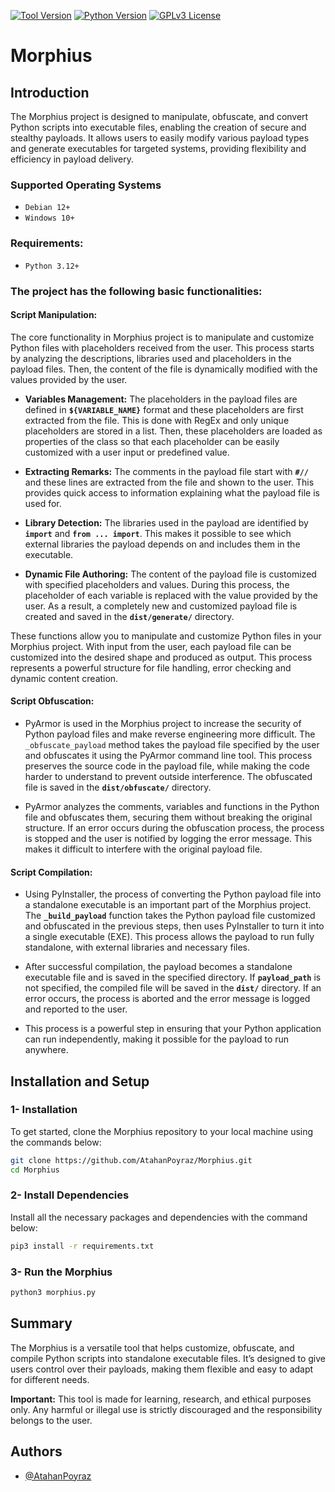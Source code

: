 [![Tool Version](https://img.shields.io/badge/Tool%20Version-1.0.0-green.svg)](https://github.com/AtahanPoyraz/Morphius) [![Python Version](https://img.shields.io/badge/Python-3.12%2B-yellow.svg)](https://www.python.org/) [![GPLv3 License](https://img.shields.io/badge/License-GPL%20v3-blue.svg)](https://opensource.org/license/gpl-3-0)

# **Morphius**
## **Introduction**
The Morphius project is designed to manipulate, obfuscate, and convert Python scripts into executable files, enabling the creation of secure and stealthy payloads. It allows users to easily modify various payload types and generate executables for targeted systems, providing flexibility and efficiency in payload delivery.

### **Supported Operating Systems**
* `Debian 12+`
* `Windows 10+`

### **Requirements:**
* `Python 3.12+`

### **The project has the following basic functionalities:**
#### __Script Manipulation:__
The core functionality in Morphius project is to manipulate and customize Python files with placeholders received from the user. This process starts by analyzing the descriptions, libraries used and placeholders in the payload files. Then, the content of the file is dynamically modified with the values provided by the user.

* __Variables Management:__ The placeholders in the payload files are defined in **`${VARIABLE_NAME}`** format and these placeholders are first extracted from the file. This is done with RegEx and only unique placeholders are stored in a list. Then, these placeholders are loaded as properties of the class so that each placeholder can be easily customized with a user input or predefined value.

* __Extracting Remarks:__ The comments in the payload file start with **`#//`** and these lines are extracted from the file and shown to the user. This provides quick access to information explaining what the payload file is used for.

* __Library Detection:__ The libraries used in the payload are identified by **`import`** and **`from ... import`**. This makes it possible to see which external libraries the payload depends on and includes them in the executable.

* __Dynamic File Authoring:__ The content of the payload file is customized with specified placeholders and values. During this process, the placeholder of each variable is replaced with the value provided by the user. As a result, a completely new and customized payload file is created and saved in the **`dist/generate/`** directory.

These functions allow you to manipulate and customize Python files in your Morphius project. With input from the user, each payload file can be customized into the desired shape and produced as output. This process represents a powerful structure for file handling, error checking and dynamic content creation.

#### __Script Obfuscation:__
* PyArmor is used in the Morphius project to increase the security of Python payload files and make reverse engineering more difficult. The `_obfuscate_payload` method takes the payload file specified by the user and obfuscates it using the PyArmor command line tool. This process preserves the source code in the payload file, while making the code harder to understand to prevent outside interference. The obfuscated file is saved in the **`dist/obfuscate/`** directory.

* PyArmor analyzes the comments, variables and functions in the Python file and obfuscates them, securing them without breaking the original structure. If an error occurs during the obfuscation process, the process is stopped and the user is notified by logging the error message. This makes it difficult to interfere with the original payload file.

#### __Script Compilation:__
* Using PyInstaller, the process of converting the Python payload file into a standalone executable is an important part of the Morphius project. The **`_build_payload`** function takes the Python payload file customized and obfuscated in the previous steps, then uses PyInstaller to turn it into a single executable (EXE). This process allows the payload to run fully standalone, with external libraries and necessary files.

* After successful compilation, the payload becomes a standalone executable file and is saved in the specified directory. If **`payload_path`** is not specified, the compiled file will be saved in the **`dist/`** directory. If an error occurs, the process is aborted and the error message is logged and reported to the user.

* This process is a powerful step in ensuring that your Python application can run independently, making it possible for the payload to run anywhere.

## Installation and Setup
### **1- Installation**
To get started, clone the Morphius repository to your local machine using the commands below:
```bash
git clone https://github.com/AtahanPoyraz/Morphius.git
cd Morphius
```

### **2- Install Dependencies**
Install all the necessary packages and dependencies with the command below:
```bash
pip3 install -r requirements.txt
```

### **3- Run the Morphius**
```bash
python3 morphius.py
```

## **Summary**
The Morphius is a versatile tool that helps customize, obfuscate, and compile Python scripts into standalone executable files. It’s designed to give users control over their payloads, making them flexible and easy to adapt for different needs.

__Important:__ This tool is made for learning, research, and ethical purposes only. Any harmful or illegal use is strictly discouraged and the responsibility belongs to the user.


## **Authors**

- [@AtahanPoyraz](https://github.com/AtahanPoyraz)
